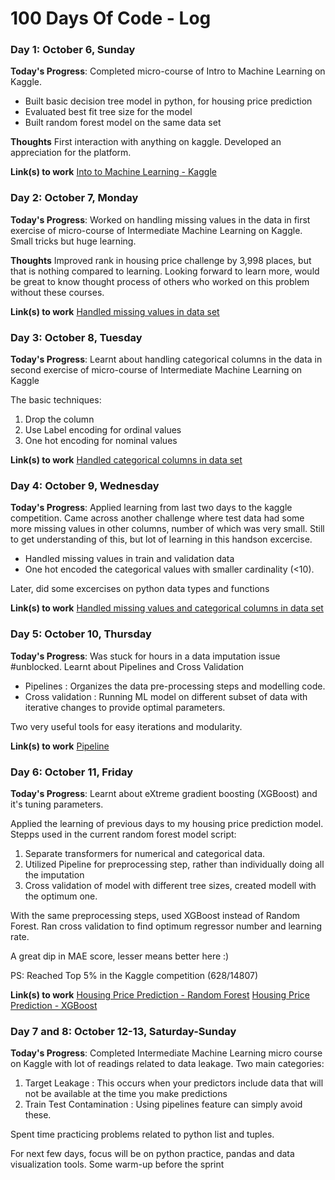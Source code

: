 # 100 Days Of Code - Log

### Day 1: October 6, Sunday

**Today's Progress**: Completed micro-course of Intro to Machine Learning on Kaggle.

- Built basic decision tree model in python, for housing price prediction
- Evaluated best fit tree size for the model
- Built random forest model on the same data set

**Thoughts** First interaction with anything on kaggle. Developed an appreciation for the platform.

**Link(s) to work**
[Into to Machine Learning - Kaggle](https://github.com/nikunjbhalla/kaggle-courses/tree/master/1.%20Intro%20to%20Machine%20Learning)


### Day 2: October 7, Monday

**Today's Progress**: Worked on handling missing values in the data in first exercise of micro-course of Intermediate Machine Learning on Kaggle. Small tricks but huge learning.

**Thoughts** Improved rank in housing price challenge by 3,998 places, but that is nothing compared to learning. Looking forward to learn more, would be great to know thought process of others who worked on this problem without these courses.

**Link(s) to work**
[Handled missing values in data set](https://github.com/nikunjbhalla/kaggle-courses/blob/master/2.%20Intermediate%20Machine%20Learning/Missing%20Values.ipynb)


### Day 3: October 8, Tuesday

**Today's Progress**: Learnt about handling categorical columns in the data in second exercise of micro-course of Intermediate Machine Learning on Kaggle

The basic techniques:
1. Drop the column
2. Use Label encoding for ordinal values
3. One hot encoding for nominal values

**Link(s) to work**
[Handled categorical columns in data set](https://github.com/nikunjbhalla/kaggle-courses/blob/master/2.%20Intermediate%20Machine%20Learning/Categorical%20Variables.ipynb)



### Day 4: October 9, Wednesday

**Today's Progress**: Applied learning from last two days to the kaggle competition. Came across another challenge where test data had some more missing values in other columns, number of which was very small.
Still to get understanding of this, but lot of learning in this handson excercise.

- Handled missing values in train and validation data
- One hot encoded the categorical values with smaller cardinality (<10).

Later, did some excercises on python data types and functions


**Link(s) to work**
[Handled missing values and categorical columns in data set](https://github.com/nikunjbhalla/kaggle-courses/blob/master/2.%20Intermediate%20Machine%20Learning/Categorical%20Variables.ipynb)

### Day 5: October 10, Thursday

**Today's Progress**: Was stuck for hours in a data imputation issue #unblocked. 
Learnt about Pipelines and Cross Validation
- Pipelines : Organizes the data pre-processing steps and modelling code. 
- Cross validation : Running ML model on different subset of data with iterative changes to provide optimal parameters.

Two very useful tools for easy iterations and modularity.


**Link(s) to work**
[Pipeline](https://github.com/nikunjbhalla/kaggle-courses/blob/master/2.%20Intermediate%20Machine%20Learning/3.%20Pipeline.ipynb)


### Day 6: October 11, Friday

**Today's Progress**: Learnt about eXtreme gradient boosting (XGBoost) and it's tuning parameters.

Applied the learning of previous days to my housing price prediction model.
Stepps used in the current random forest model script:
1. Separate transformers for numerical and categorical data.
2. Utilized Pipeline for preprocessing step, rather than individually doing all the  imputation
3. Cross validation of model with different tree sizes, created modell with the optimum one.

With the same preprocessing steps, used XGBoost instead of Random Forest. 
Ran cross validation to find optimum regressor number and learning rate.

A great dip in MAE score, lesser means better here :)

PS: Reached Top 5% in the Kaggle competition (628/14807)

**Link(s) to work**
[Housing Price Prediction - Random Forest](https://github.com/nikunjbhalla/kaggle-iowa-house-prediction/blob/master/notebook/housing-price-prediction-with-randomforest.ipynb)
[Housing Price Prediction - XGBoost](https://github.com/nikunjbhalla/kaggle-iowa-house-prediction/blob/master/notebook/housing-price-prediction-with-xgboost.ipynb)

### Day 7 and 8: October 12-13, Saturday-Sunday

**Today's Progress**: Completed Intermediate Machine Learning micro course on Kaggle with lot of readings related to data leakage. 
Two main categories:
1. Target Leakage : This occurs when your predictors include data that will not be available at the time you make predictions
2. Train Test Contamination : Using pipelines feature can simply avoid these.

Spent time practicing problems related to python list and tuples.

For next few days, focus will be on python practice, pandas and data visualization tools. Some warm-up before the sprint
